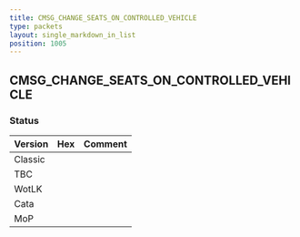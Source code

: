 ```yaml
---
title: CMSG_CHANGE_SEATS_ON_CONTROLLED_VEHICLE
type: packets
layout: single_markdown_in_list
position: 1005
---
```


## CMSG_CHANGE_SEATS_ON_CONTROLLED_VEHICLE

### Status

Version | Hex | Comment
---------- | ---------- | ----------
Classic |  |
TBC |  |
WotLK |  |
Cata |  |
MoP |  |